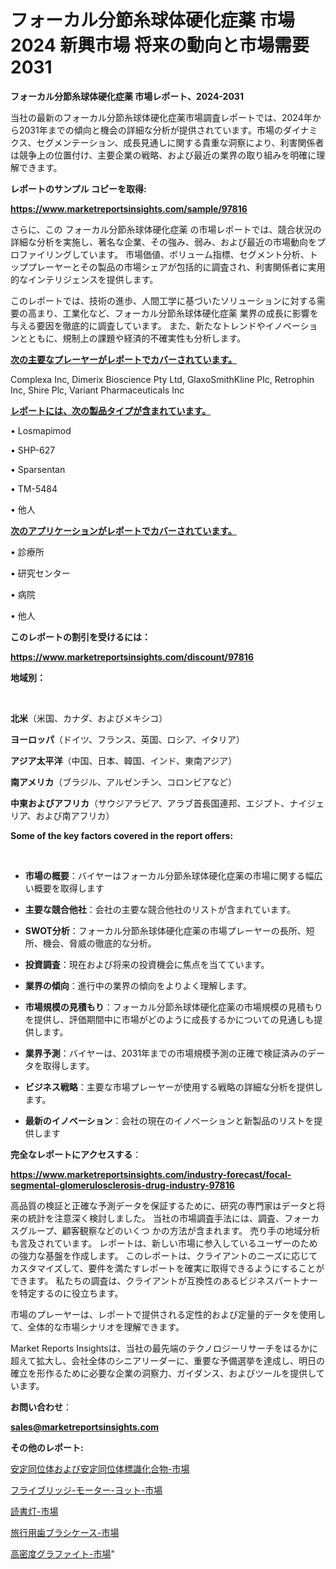 # フォーカル分節糸球体硬化症薬 市場 2024 新興市場 将来の動向と市場需要 2031

<strong>フォーカル分節糸球体硬化症薬 市場レポート、2024-2031</strong>

当社の最新のフォーカル分節糸球体硬化症薬市場調査レポートでは、2024年から2031年までの傾向と機会の詳細な分析が提供されています。市場のダイナミクス、セグメンテーション、成長見通しに関する貴重な洞察により、利害関係者は競争上の位置付け、主要企業の戦略、および最近の業界の取り組みを明確に理解できます。



<strong>レポートのサンプル コピーを取得:</strong> <a href=https://www.marketreportsinsights.com/sample/97816>

<strong><u>https://www.marketreportsinsights.com/sample/97816</u></strong></a>

さらに、この フォーカル分節糸球体硬化症薬 の市場レポートでは、競合状況の詳細な分析を実施し、著名な企業、その強み、弱み、および最近の市場動向をプロファイリングしています。 市場価値、ボリューム指標、セグメント分析、トッププレーヤーとその製品の市場シェアが包括的に調査され、利害関係者に実用的なインテリジェンスを提供します。

このレポートでは、技術の進歩、人間工学に基づいたソリューションに対する需要の高まり、工業化など、フォーカル分節糸球体硬化症薬 業界の成長に影響を与える要因を徹底的に調査しています。 また、新たなトレンドやイノベーションとともに、規制上の課題や経済的不確実性も分析します。



<strong><u>次の主要なプレーヤーがレポートでカバーされています。</u></strong>

Complexa Inc, Dimerix Bioscience Pty Ltd, GlaxoSmithKline Plc, Retrophin Inc, Shire Plc, Variant Pharmaceuticals Inc



<strong><u><b>レポートには、次の製品タイプが含まれています。</b></u></strong>

• Losmapimod

• SHP-627

• Sparsentan

• TM-5484

• 他人



<strong><u><b>次のアプリケーションがレポートでカバーされています。</b></u></strong>

• 診療所

• 研究センター

• 病院

• 他人



<strong><b>このレポートの割引を受けるには：</b></strong>

<a href=https://www.marketreportsinsights.com/discount/97816>

<strong><u>https://www.marketreportsinsights.com/discount/97816</u></strong></a>



<strong>地域別：</strong>

<strong> </strong>



<strong>北米</strong>（米国、カナダ、およびメキシコ）



<strong>ヨーロッパ</strong>（ドイツ、フランス、英国、ロシア、イタリア）



<strong>アジア太平洋</strong>（中国、日本、韓国、インド、東南アジア）



<strong>南アメリカ</strong>（ブラジル、アルゼンチン、コロンビアなど）



<strong>中東およびアフリカ</strong>（サウジアラビア、アラブ首長国連邦、エジプト、ナイジェリア、および南アフリカ）



<strong>Some of the key factors covered in the report offers:</strong>

<strong> </strong>
<ul>
  <li>

<strong>市場の概要</strong>：バイヤーはフォーカル分節糸球体硬化症薬の市場に関する幅広い概要を取得します</li>
  <li>

<strong>主要な競合他社</strong>：会社の主要な競合他社のリストが含まれています。</li>
  <li>

<strong>SWOT分析</strong>：フォーカル分節糸球体硬化症薬の市場プレーヤーの長所、短所、機会、脅威の徹底的な分析。</li>
  <li>

<strong>投資調査</strong>：現在および将来の投資機会に焦点を当てています。</li>
  <li>

<strong>業界の傾向</strong>：進行中の業界の傾向をよりよく理解します。</li>
  <li>

<strong>市場規模の見積もり</strong>：フォーカル分節糸球体硬化症薬の市場規模の見積もり を提供し、評価期間中に市場がどのように成長するかについての見通しも提供します。</li>
  <li>

<strong>業界予測</strong>：バイヤーは、2031年までの市場規模予測の正確で検証済みのデータを取得します。</li>
  <li>

<strong>ビジネス戦略</strong>：主要な市場プレーヤーが使用する戦略の詳細な分析を提供します。</li>
  <li>

<strong>最新のイノベーション</strong>：会社の現在のイノベーションと新製品のリストを提供します</li>
</ul>


<strong>完全なレポートにアクセスする</strong>：

<a href=https://www.marketreportsinsights.com/industry-forecast/focal-segmental-glomerulosclerosis-drug-industry-97816>

<strong><u>https://www.marketreportsinsights.com/industry-forecast/focal-segmental-glomerulosclerosis-drug-industry-97816</u></strong></a>

高品質の検証と正確な予測データを保証するために、研究の専門家はデータと将来の統計を注意深く検討しました。 当社の市場調査手法には、調査、フォーカスグループ、顧客観察などのいくつ かの方法が含まれます。 売り手の地域分析も言及されています。 レポートは、新しい市場に参入しているユーザーのための強力な基盤を作成します。 このレポートは、クライアントのニーズに応じてカスタマイズして、要件を満たすレポートを確実に取得できるようにすることができます。 私たちの調査は、クライアントが互換性のあるビジネスパートナーを特定するのに役立ちます。

市場のプレーヤーは、レポートで提供される定性的および定量的データを使用して、全体的な市場シナリオを理解できます。

Market Reports Insightsは、当社の最先端のテクノロジーリサーチをはるかに超えて拡大し、会社全体のシニアリーダーに、重要な予備選挙を達成し、明日の確立を形作るために必要な企業の洞察力、ガイダンス、およびツールを提供しています。



<strong><b>お問い合わせ</b></strong>：

<a href=mailto:sales@marketreportsinsights.com>

<strong><u>sales@marketreportsinsights.com</u></strong></a>



<strong>その他のレポート:</strong>

<a href=https://www.linkedin.com/pulse/安定同位体および安定同位体標識化合物-市場-2030-年までの需要に焦点を当てた-jjnmf/>安定同位体および安定同位体標識化合物-市場</a>

<a href=https://www.linkedin.com/pulse/フライブリッジ-モーター-ヨット-市場-2023-新興市場-将来の動向と市場需要-ybrhf/>フライブリッジ-モーター-ヨット-市場</a>

<a href=https://www.linkedin.com/pulse/読書灯-市場-2023-総合分析と事業成長戦略-2030-trend-titans-360-analysis-nnxrf/>読書灯-市場</a>

<a href=https://www.linkedin.com/pulse/旅行用歯ブラシケース-市場-2023-年のダイナミクスとビジネストレンド-8xvrf/>旅行用歯ブラシケース-市場</a>

<a href=https://www.linkedin.com/pulse/高密度グラファイト-市場-2023-推進要因と成長機会-2030-trend-titans-360-analysis-omq3f/>高密度グラファイト-市場</a>"
